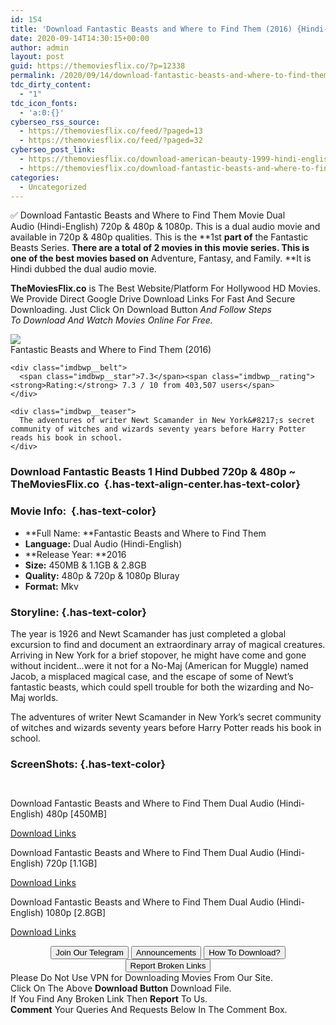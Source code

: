```yaml
---
id: 154
title: 'Download Fantastic Beasts and Where to Find Them (2016) {Hindi-English} 480p [450MB] || 720p [1.1GB] || 1080p [2.8GB]'
date: 2020-09-14T14:30:15+00:00
author: admin
layout: post
guid: https://themoviesflix.co/?p=12338
permalink: /2020/09/14/download-fantastic-beasts-and-where-to-find-them-2016-hindi-english-480p-450mb-720p-1-1gb-1080p-2-8gb/
tdc_dirty_content:
  - "1"
tdc_icon_fonts:
  - 'a:0:{}'
cyberseo_rss_source:
  - https://themoviesflix.co/feed/?paged=13
  - https://themoviesflix.co/feed/?paged=32
cyberseo_post_link:
  - https://themoviesflix.co/download-american-beauty-1999-hindi-english-480p-720p/
  - https://themoviesflix.co/download-fantastic-beasts-and-where-to-find-them-2016-hindi-480p-720p-1080p/
categories:
  - Uncategorized
---
```

✅&nbsp;Download&nbsp;Fantastic Beasts and Where to Find Them&nbsp;Movie&nbsp;Dual Audio&nbsp;(Hindi-English)&nbsp;720p&nbsp;&&nbsp;480p&nbsp;& 1080p. This is&nbsp;a&nbsp;dual audio&nbsp;movie and available in&nbsp;720p&nbsp;&&nbsp;480p&nbsp;qualities.&nbsp;This is the&nbsp;**1st&nbsp;**part of**&nbsp;the Fantastic Beasts Series.&nbsp;**There are a total of&nbsp;**2**&nbsp;movies in this movie series. This is one of the best movies based on**&nbsp;Adventure, Fantasy, and Family.&nbsp;**It is Hindi dubbed the dual audio movie.

**TheMoviesFlix.co**&nbsp;is The Best Website/Platform For Hollywood HD Movies. We Provide Direct Google Drive Download Links For Fast And Secure Downloading. Just Click On Download Button&nbsp;_And Follow Steps To&nbsp;Download And Watch Movies Online For Free._

<div class="imdbwp imdbwp--movie dark">
  <div class="imdbwp__thumb">
    <a class="imdbwp__link" target="_blank" title="Fantastic Beasts and Where to Find Them" href="https://www.imdb.com/title/tt3183660/" rel="nofollow noopener noreferrer"><img class="imdbwp__img" src="https://m.media-amazon.com/images/M/MV5BMjMxOTM1OTI4MV5BMl5BanBnXkFtZTgwODE5OTYxMDI@._V1_SX300.jpg" /></a>
  </div>
  
  <div class="imdbwp__content">
    <div class="imdbwp__header">
      <span class="imdbwp__title">Fantastic Beasts and Where to Find Them</span> (2016)
    </div>
    
    <div class="imdbwp__belt">
      <span class="imdbwp__star">7.3</span><span class="imdbwp__rating"><strong>Rating:</strong> 7.3 / 10 from 403,507 users</span>
    </div>
    
    <div class="imdbwp__teaser">
      The adventures of writer Newt Scamander in New York&#8217;s secret community of witches and wizards seventy years before Harry Potter reads his book in school.
    </div>
  </div>
</div>

### Download Fantastic Beasts 1 Hind Dubbed 720p & 480p ~ TheMoviesFlix.co&nbsp; {.has-text-align-center.has-text-color}

### Movie Info:&nbsp; {.has-text-color}

  * **Full Name:&nbsp;**Fantastic Beasts and Where to Find Them
  * **Language:**&nbsp;Dual Audio (Hindi-English)
  * **Release Year:&nbsp;**2016
  * **Size:**&nbsp;450MB & 1.1GB & 2.8GB
  * **Quality:**&nbsp;480p & 720p & 1080p Bluray
  * **Format:**&nbsp;Mkv

### Storyline: {.has-text-color}

The year is 1926 and Newt Scamander has just completed a global excursion to find and document an extraordinary array of magical creatures. Arriving in New York for a brief stopover, he might have come and gone without incident…were it not for a No-Maj (American for Muggle) named Jacob, a misplaced magical case, and the escape of some of Newt’s fantastic beasts, which could spell trouble for both the wizarding and No-Maj worlds.

The adventures of writer Newt Scamander in New York’s secret community of witches and wizards seventy years before Harry Potter reads his book in school.

### ScreenShots: {.has-text-color}

<div class="wp-block-image">
  <figure class="aligncenter"><img src="https://i.imgur.com/E2MMPUP.png" alt /></figure>
</div>

<div class="wp-block-image">
  <figure class="aligncenter"><img src="https://i.imgur.com/BsZ31qX.png" alt /></figure>
</div>

<p class="has-text-align-center has-text-color has-medium-font-size">
  Download Fantastic Beasts and Where to Find Them Dual Audio (Hindi-English) 480p [450MB]
</p>

<span class="mb-center maxbutton-3-center"><span class="maxbutton-3-container mb-container"><a class="maxbutton-3 maxbutton maxbutton-post-button" target="_blank" rel="nofollow noopener noreferrer" href="https://coinquint.com/a10960/"><span class="mb-text">Download Links</span></a></span></span>

<p class="has-text-align-center has-text-color has-medium-font-size">
  Download Fantastic Beasts and Where to Find Them Dual Audio (Hindi-English) 720p [1.1GB]
</p>

<span class="mb-center maxbutton-3-center"><span class="maxbutton-3-container mb-container"><a class="maxbutton-3 maxbutton maxbutton-post-button" target="_blank" rel="nofollow noopener noreferrer" href="https://coinquint.com/a10962/"><span class="mb-text">Download Links</span></a></span></span>

<p class="has-text-align-center has-text-color has-medium-font-size">
  Download Fantastic Beasts and Where to Find Them Dual Audio (Hindi-English) 1080p [2.8GB]
</p>

<span class="mb-center maxbutton-3-center"><span class="maxbutton-3-container mb-container"><a class="maxbutton-3 maxbutton maxbutton-post-button" target="_blank" rel="nofollow noopener noreferrer" href="https://coinquint.com/a10965/"><span class="mb-text">Download Links</span></a></span></span>

<center>
</center>

<center>
  <a href="https://t.me/themoviesflixcom" target="_blank" data-wpel-link="external" rel="nofollow external noopener noreferrer"><button class="button button5">Join Our Telegram</button></a> <a href="https://themoviesflix.co/download-fantastic-beasts-and-where-to-find-them-2016-hindi-480p-720p-1080p/#" target="_blank" data-wpel-link="external" rel="nofollow external noopener noreferrer"><button class="button button5">Announcements</button></a> <a href="https://themoviesflix.com/how-to-download/" target="_blank" data-wpel-link="external" rel="nofollow external noopener noreferrer"><button class="button button5">How To Download?</button></a> <a href="https://themoviesflix.co/download-fantastic-beasts-and-where-to-find-them-2016-hindi-480p-720p-1080p/#" target="_blank" data-wpel-link="external" rel="nofollow external noopener noreferrer"><button class="button button5">Report Broken Links</button></a>
</center>

<div class="alert alert-danger">
  Please Do Not Use VPN for Downloading Movies From Our Site.
</div>

<div class="alert alert-success">
  Click On The Above <strong>Download Button</strong> Download File.
</div>

<div class="alert alert-warning">
  If You Find Any Broken Link Then <strong>Report</strong> To Us.
</div>

<div class="alert alert-info">
  <strong>Comment</strong> Your Queries And Requests Below In The Comment Box.
</div>